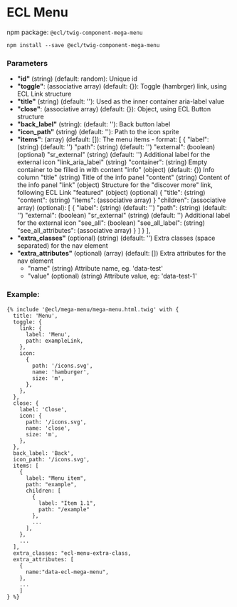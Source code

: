 # ECL Menu

npm package: `@ecl/twig-component-mega-menu`

```shell
npm install --save @ecl/twig-component-mega-menu
```

### Parameters

- **"id"** (string) (default: random): Unique id
- **"toggle"**: (associative array) (default: {}): Toggle (hambrger) link, using ECL Link structure
- **"title"** (string) (default: ''): Used as the inner container aria-label value
- **"close"**: (associative array) (default: {}): Object, using ECL Button structure
- **"back_label"** (string): (default: ''): Back button label
- **"icon_path"** (string) (default: ''): Path to the icon sprite
- **"items"**: (array) (default: []): The menu items - format: [
  {
  "label": (string) (default: '')
  "path": (string) (default: '')
  "external": (boolean) (optional)
  "sr_external" (string) (default: '') Additional label for the external icon
  "link_aria_label" (string)
  "container": (string) Empty container to be filled in with content
  "info" (object) (default: {}) Info column
  "title" (string) Title of the info panel
  "content" (string) Content of the info panel
  "link" (object) Structure for the "discover more" link, following ECL Link
  "featured" (object) (optional) {
  "title": (string)
  "content": (string)
  "items": (associative array)
  }
  "children": (associative array) (optional): [
  {
  "label": (string) (default: '')
  "path": (string) (default: '')
  "external": (boolean)
  "sr_external" (string) (default: '') Additional label for the external icon
  "see_all": (boolean)
  "see_all_label": (string)
  "see_all_attributes": (associative array)
  }
  ]
  }
  ],
- **"extra_classes"** (optional) (string) (default: '') Extra classes (space separated) for the nav element
- **"extra_attributes"** (optional) (array) (default: []) Extra attributes for the nav element
  - "name" (string) Attribute name, eg. 'data-test'
  - "value" (optional) (string) Attribute value, eg: 'data-test-1'

### Example:

<!-- prettier-ignore -->
```twig
{% include '@ecl/mega-menu/mega-menu.html.twig' with {
  title: 'Menu',
  toggle: {
    link: {
      label: 'Menu',
      path: exampleLink,
    },
    icon:
      {
        path: '/icons.svg',
        name: 'hamburger',
        size: 'm',
      },
    }, 
  },
  close: { 
    label: 'Close', 
    icon: { 
      path: '/icons.svg', 
      name: 'close', 
      size: 'm', 
    }, 
  }, 
  back_label: 'Back',
  icon_path: '/icons.svg',
  items: [
    {
      label: "Menu item",
      path: "example",
      children: [
        {
          label: "Item 1.1",
          path: "/example"
        },
        ...
      ],
    },
    ...
  ],
  extra_classes: "ecl-menu-extra-class,
  extra_attributes: [
    {
      name:"data-ecl-mega-menu",
    },
    ...
    ]
} %}
```
